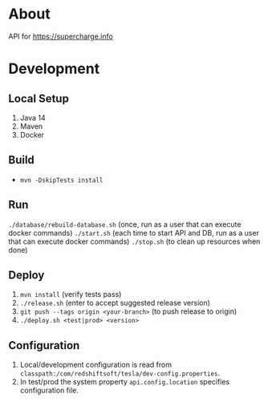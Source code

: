# About

API for https://supercharge.info

# Development

## Local Setup

1. Java 14
2. Maven
3. Docker

## Build

- `mvn -DskipTests install`

## Run

`./database/rebuild-database.sh` (once, run as a user that can execute docker commands)
`./start.sh` (each time to start API and DB, run as a user that can execute docker commands)
`./stop.sh` (to clean up resources when done)

## Deploy

1. `mvn install` (verify tests pass)
2. `./release.sh` (enter to accept suggested release version)
3. `git push --tags origin <your-branch>` (to push release to origin)
4. `./deploy.sh <test|prod> <version>`

## Configuration

1. Local/development configuration is read from `classpath:/com/redshiftsoft/tesla/dev-config.properties`.
2. In test/prod the system property `api.config.location` specifies configuration file.
